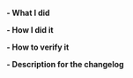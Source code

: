 <!--
Customized from the template (https://github.com/docker/cli/blob/master/.github/PULL_REQUEST_TEMPLATE.md)

Please make sure you've read and understood our contributing guidelines;
https://github.com/GoogleCloudPlatform/datacatalog-connectors/blob/master/docs/contributing.md

Please provide the following information:
-->

**- What I did**

**- How I did it**

**- How to verify it**

**- Description for the changelog**
<!--
Write a short (one line) summary that describes the changes in this
pull request for inclusion in the changelog:
-->

